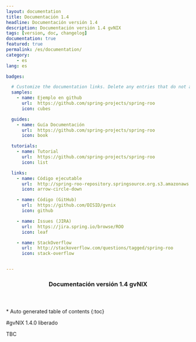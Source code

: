 ```yaml
---
layout: documentation
title: Documentación 1.4
headline: Documentación versión 1.4
description: Documentación versión 1.4 gvNIX
tags: [version, doc, changelog]
documentation: true
featured: true
permalink: /es/documentation/
category:
    - es
lang: es

badges:

  # Customize the documentation links. Delete any entries that do not apply.
  samples:
    - name: Ejemplo en github
      url:  https://github.com/spring-projects/spring-roo
      icon: cubes

  guides:
    - name: Guía Documentación
      url:  https://github.com/spring-projects/spring-roo
      icon: book

  tutorials:
    - name: Tutorial
      url:  https://github.com/spring-projects/spring-roo
      icon: list

  links:
    - name: Código ejecutable
      url:  http://spring-roo-repository.springsource.org.s3.amazonaws.com/release/ROO/spring-roo-1.3.0.RELEASE.zip
      icon: arrow-circle-down

    - name: Código (GitHub)
      url:  https://github.com/DISID/gvnix
      icon: github

    - name: Issues (JIRA)
      url:  https://jira.spring.io/browse/ROO
      icon: leaf

    - name: StackOverflow
      url:  http://stackoverflow.com/questions/tagged/spring-roo
      icon: stack-overflow


---
```


<section id="table-of-contents" class="toc">
  <header>
    <h3>Documentación versión 1.4 gvNIX</h3>
  </header>
<div id="drawer" markdown="1">
*  Auto generated table of contents
{:toc}
</div>
</section><!-- /#table-of-contents -->

#gvNIX 1.4.0 liberado

TBC

